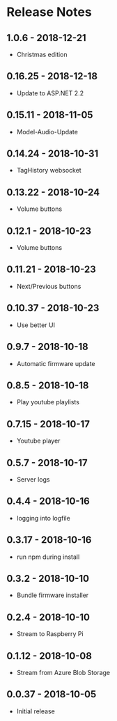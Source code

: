 # Release Notes

## 1.0.6 - 2018-12-21
* Christmas edition

## 0.16.25 - 2018-12-18
* Update to ASP.NET 2.2

## 0.15.11 - 2018-11-05
* Model-Audio-Update

## 0.14.24 - 2018-10-31
* TagHistory websocket

## 0.13.22 - 2018-10-24
* Volume buttons

## 0.12.1 - 2018-10-23
* Volume buttons

## 0.11.21 - 2018-10-23
* Next/Previous buttons

## 0.10.37 - 2018-10-23
* Use better UI

## 0.9.7 - 2018-10-18
* Automatic firmware update

## 0.8.5 - 2018-10-18
* Play youtube playlists

## 0.7.15 - 2018-10-17
* Youtube player

## 0.5.7 - 2018-10-17
* Server logs

## 0.4.4 - 2018-10-16
* logging into logfile

## 0.3.17 - 2018-10-16
* run npm during install

## 0.3.2 - 2018-10-10
* Bundle firmware installer

## 0.2.4 - 2018-10-10
* Stream to Raspberry Pi

## 0.1.12 - 2018-10-08
* Stream from Azure Blob Storage

## 0.0.37 - 2018-10-05
* Initial release